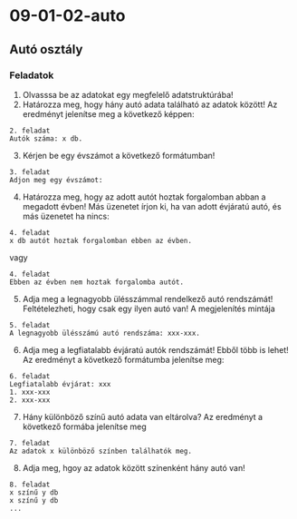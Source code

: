 # 09-01-02-auto
## Autó osztály 
### Feladatok

1. Olvasssa be az adatokat egy megfelelő adatstruktúrába!
2. Határozza meg, hogy hány autó adata található az adatok között! Az eredményt jelenítse meg a következő képpen:
```
2. feladat
Autók száma: x db.
```
3. Kérjen be egy évszámot a következő formátumban!
```
3. feladat
Adjon meg egy évszámot:
```
4. Határozza meg, hogy az adott autót hoztak forgalomban abban a megadott évben! Más üzenetet írjon ki, ha van adott évjáratú autó, és más üzenetet ha nincs:
```
4. feladat
x db autót hoztak forgalomban ebben az évben.
```
vagy
```
4. feladat
Ebben az évben nem hoztak forgalomba autót.
```
5. Adja meg a legnagyobb ülésszámmal rendelkező autó rendszámát! Feltételezheti, hogy csak egy ilyen autó van! A megjelenítés mintája
```
5. feladat
A legnagyobb ülésszámú autó rendszáma: xxx-xxx.
```
6. Adja meg a legfiatalabb évjáratú autók rendszámát! Ebből több is lehet! Az eredményt a következő formátumba jelenítse meg:
```
6. feladat
Legfiatalabb évjárat: xxx
1. xxx-xxx
2. xxx-xxx
```
7.  Hány különböző színű autó adata van eltárolva? Az eredményt a következő formába jelenítse meg
```
7. feladat
Az adatok x különböző színben találhatók meg.
```
8.  Adja meg, hgoy az adatok között színenként hány autó van!
```
8. feladat
x színű y db
x színű y db
...
```
 
